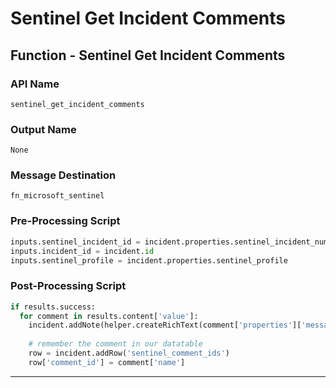 <!--
    DO NOT MANUALLY EDIT THIS FILE
    THIS FILE IS AUTOMATICALLY GENERATED WITH resilient-sdk codegen
    Generated with resilient-sdk v48.0.4034
-->

# Sentinel Get Incident Comments

## Function - Sentinel Get Incident Comments

### API Name
`sentinel_get_incident_comments`

### Output Name
`None`

### Message Destination
`fn_microsoft_sentinel`

### Pre-Processing Script
```python
inputs.sentinel_incident_id = incident.properties.sentinel_incident_number
inputs.incident_id = incident.id
inputs.sentinel_profile = incident.properties.sentinel_profile
```

### Post-Processing Script
```python
if results.success:
  for comment in results.content['value']:
    incident.addNote(helper.createRichText(comment['properties']['message']))
      
    # remember the comment in our datatable
    row = incident.addRow('sentinel_comment_ids')
    row['comment_id'] = comment['name']

```

---


